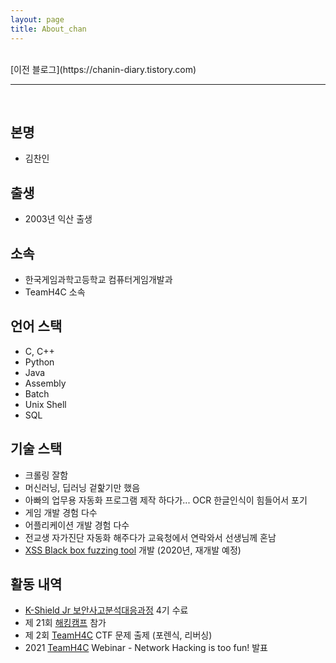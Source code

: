 ```yaml
---
layout: page
title: About_chan
---
```


<br>
[이전 블로그](https://chanin-diary.tistory.com)

---

<br>

## 본명

- 김찬인 

## 출생

- 2003년 익산 출생

## 소속

- 한국게임과학고등학교 컴퓨터게임개발과
- TeamH4C 소속

## 언어 스택
- C, C++
- Python
- Java
- Assembly
- Batch
- Unix Shell
- SQL

## 기술 스택
- 크롤링 잘함
- 머신러닝, 딥러닝 겉핥기만 했음
- 아빠의 업무용 자동화 프로그램 제작 하다가... OCR 한글인식이 힘들어서 포기 
- 게임 개발 경험 다수
- 어플리케이션 개발 경험 다수
- 전교생 자가진단 자동화 해주다가 교육청에서 연락와서 선생님께 혼남
- [XSS Black box fuzzing tool](https://github.com/10urc0de/XSS-Analysis-Tool) 개발 (2020년, 재개발 예정)

## 활동 내역
- [K-Shield Jr 보안사고분석대응과정](http://www.kshieldjr.org/tlnt_mu01_002.do) 4기 수료
- 제 21회 [해킹캠프](http://hackingcamp.org/index.html#header) 참가
- 제 2회 [TeamH4C](https://teamh4c.com/) CTF 문제 출제 (포렌식, 리버싱)
- 2021 [TeamH4C](https://teamh4c.com/) Webinar - Network Hacking is too fun! 발표
